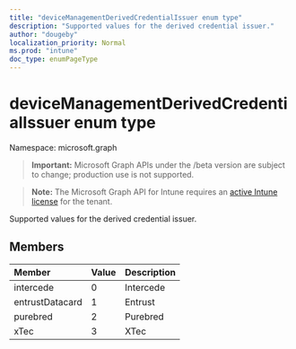 ```yaml
---
title: "deviceManagementDerivedCredentialIssuer enum type"
description: "Supported values for the derived credential issuer."
author: "dougeby"
localization_priority: Normal
ms.prod: "intune"
doc_type: enumPageType
---
```


# deviceManagementDerivedCredentialIssuer enum type

Namespace: microsoft.graph

> **Important:** Microsoft Graph APIs under the /beta version are subject to change; production use is not supported.

> **Note:** The Microsoft Graph API for Intune requires an [active Intune license](https://go.microsoft.com/fwlink/?linkid=839381) for the tenant.

Supported values for the derived credential issuer.

## Members
|Member|Value|Description|
|:---|:---|:---|
|intercede|0|Intercede|
|entrustDatacard|1|Entrust|
|purebred|2|Purebred|
|xTec|3|XTec|




